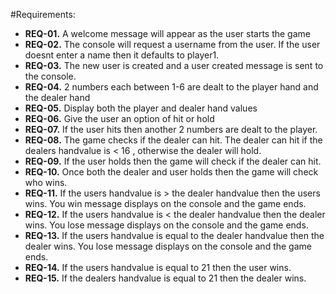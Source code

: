 #Requirements:
- **REQ-01.** A welcome message will appear as the user starts the game
- **REQ-02.** The console will request a username from the user. If the user doesnt enter a name then it defaults to player1.
- **REQ-03.** The new user is created and a user created message is sent to the console.
- **REQ-04.** 2 numbers each between 1-6 are dealt to the player hand and the dealer hand
- **REQ-05.** Display both the player and dealer hand values
- **REQ-06.** Give the user an option of hit or hold
- **REQ-07.** If the user hits then another 2 numbers are dealt to the player.
- **REQ-08.** The game checks if the dealer can hit. The dealer can hit if the dealers handvalue is < 16 , otherwise the dealer will hold.
- **REQ-09.** If the user holds then the game will check if the dealer can hit. 
- **REQ-10.** Once both the dealer and user holds then the game will check who wins.
- **REQ-11.** If the users handvalue is > the dealer handvalue then the users wins. You win message displays on the console and the game ends.
- **REQ-12.** If the users handvalue is < the dealer handvalue then the dealer wins. You lose message displays on the console and the game ends.
- **REQ-13.** If the users handvalue is equal to the dealer handvalue then the dealer wins. You lose message displays on the console and the game ends.
- **REQ-14.** If the users handvalue is equal to 21 then the user wins.
- **REQ-15.** If the dealers handvalue is equal to 21 then the dealer wins.

